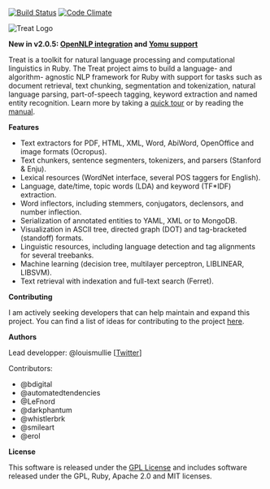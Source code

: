[![Build Status](https://secure.travis-ci.org/louismullie/treat.png)](http://travis-ci.org/#!/louismullie/treat)
[![Code Climate](https://codeclimate.com/github/louismullie/treat.png)](https://codeclimate.com/github/louismullie/treat)

![Treat Logo](http://www.louismullie.com/treat/treat-logo.jpg)

**New in v2.0.5: [OpenNLP integration](https://github.com/louismullie/treat/commit/727a307af0c64747619531c3aa355535edbf4632) and [Yomu support](https://github.com/louismullie/treat/commit/e483b764e4847e48b39e91a77af8a8baa1a1d056)**

Treat is a toolkit for natural language processing and computational linguistics in Ruby. The Treat project aims to build a language- and algorithm- agnostic NLP framework for Ruby with support for tasks such as document retrieval, text chunking, segmentation and tokenization, natural language parsing, part-of-speech tagging, keyword extraction and named entity recognition. Learn more by taking a [quick tour](https://github.com/louismullie/treat/wiki/Quick-Tour) or by reading the [manual](https://github.com/louismullie/treat/wiki/Manual).

**Features**

* Text extractors for PDF, HTML, XML, Word, AbiWord, OpenOffice and image formats (Ocropus).
* Text chunkers, sentence segmenters, tokenizers, and parsers (Stanford & Enju).
* Lexical resources (WordNet interface, several POS taggers for English).
* Language, date/time, topic words (LDA) and keyword (TF*IDF) extraction.
* Word inflectors, including stemmers, conjugators, declensors, and number inflection.
* Serialization of annotated entities to YAML, XML or to MongoDB.
* Visualization in ASCII tree, directed graph (DOT) and tag-bracketed (standoff) formats.
* Linguistic resources, including language detection and tag alignments for several treebanks.
* Machine learning (decision tree, multilayer perceptron, LIBLINEAR, LIBSVM).
* Text retrieval with indexation and full-text search (Ferret).

**Contributing**

I am actively seeking developers that can help maintain and expand this project. You can find a list of ideas for contributing to the project [here](https://github.com/louismullie/treat/wiki/Contributing).

**Authors**

Lead developper: @louismullie [[Twitter](https://twitter.com/LouisMullie)]

Contributors:

- @bdigital
- @automatedtendencies
- @LeFnord
- @darkphantum
- @whistlerbrk
- @smileart
- @erol

**License**

This software is released under the [GPL License](https://github.com/louismullie/treat/wiki/License-Information) and includes software released under the GPL, Ruby, Apache 2.0 and MIT licenses.

